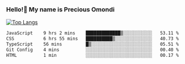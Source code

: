 ### Hello!👋 My name is Precious Omondi 

[![Top Langs](https://github-readme-stats.vercel.app/api/top-langs/?username=Presho99&langs_count=8&theme=dark)](https://github.com/Presho99/github-readme-stats)



<!--START_SECTION:waka-->

```txt
JavaScript    9 hrs 2 mins    █████████████▒░░░░░░░░░░░   53.11 %
CSS           6 hrs 55 mins   ██████████▒░░░░░░░░░░░░░░   40.73 %
TypeScript    56 mins         █▒░░░░░░░░░░░░░░░░░░░░░░░   05.51 %
Git Config    4 mins          ░░░░░░░░░░░░░░░░░░░░░░░░░   00.40 %
HTML          1 min           ░░░░░░░░░░░░░░░░░░░░░░░░░   00.17 %
```

<!--END_SECTION:waka-->

